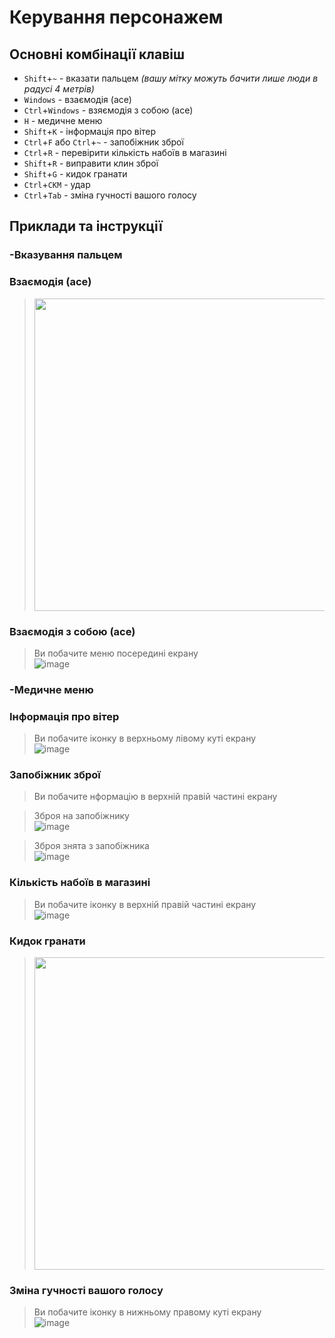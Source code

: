 # Керування персонажем
## Основні комбінації клавіш
- `Shift`+`~` - вказати пальцем *(вашу мітку можуть бачити лише люди в радусі 4 метрів)*
- `Windows` - взаємодія (асе)
- `Ctrl`+`Windows` - взяємодія з собою (асе)
- `H` - медичне меню
- `Shift`+`K` - інформація про вітер
- `Ctrl`+`F` або `Ctrl`+`~` - запобіжник зброї
- `Ctrl`+`R` - перевірити кількість набоїв в магазині
- `Shift`+`R` - виправити клин зброї
- `Shift`+`G` - кидок гранати
- `Ctrl`+`СКМ` - удар
- `Ctrl`+`Tab` - зміна гучності вашого голосу

## Приклади та інструкції
### -Вказування пальцем

### Взаємодія (асе)
> <img src="https://github.com/vsrJaguar/Materials/assets/144080908/ba6f4c67-9764-4b4d-b687-98e72d3e360c"  height="500">

### Взаємодія з собою (асе)
> Ви побачите меню посередині екрану  
> ![image](https://github.com/vsrJaguar/Materials/assets/144080908/c891e795-1d9d-43d8-bf9f-c216b77d2f64)

### -Медичне меню

### Інформація про вітер
> Ви побачите іконку в верхньому лівому куті екрану  
> ![image](https://github.com/vsrJaguar/Materials/assets/144080908/972cb759-e5d0-47c4-8765-802c2658395f)

### Запобіжник зброї 
> Ви побачите нформацію в верхній правій частині екрану

> Зброя на запобіжнику  
> ![image](https://github.com/vsrJaguar/Materials/assets/144080908/c0a27137-1978-42f0-8e10-2a2e81d7f180)

> Зброя знята з запобіжника  
> ![image](https://github.com/vsrJaguar/Materials/assets/144080908/d0da0d49-7bbc-4daf-aac1-b124de76625d)

### Кількість набоїв в магазині
> Ви побачите іконку в верхній правій частині екрану  
> ![image](https://github.com/vsrJaguar/Materials/assets/144080908/b7bc0809-d69f-4e8b-abba-b1cac3b810b9)

### Кидок гранати
> <img src="https://github.com/vsrJaguar/Materials/assets/144080908/c908c34f-2458-4b04-b8f1-4d0a462cb57c"  height="500">

### Зміна гучності вашого голосу
> Ви побачите іконку в нижньому правому куті екрану  
> ![image](https://github.com/vsrJaguar/Materials/assets/144080908/2d42e73a-4f96-48ae-ba41-3e60f730ae81)
